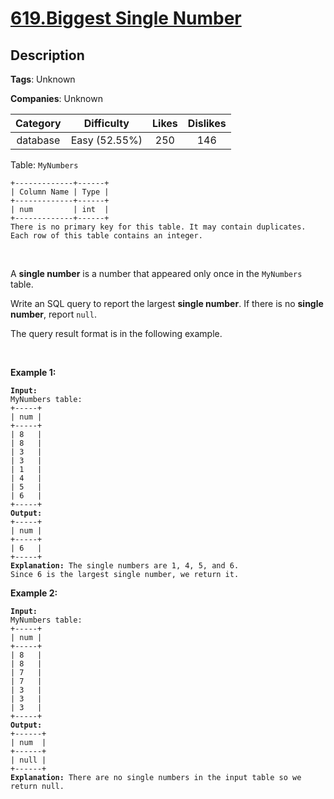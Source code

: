 # [619.Biggest Single Number](https://leetcode.com/problems/biggest-single-number/description/)

## Description

**Tags**: Unknown

**Companies**: Unknown

| Category |  Difficulty   | Likes | Dislikes |
| :------: | :-----------: | :---: | :------: |
| database | Easy (52.55%) |  250  |   146    |

<p>Table: <code>MyNumbers</code></p>
<pre><code>+-------------+------+
| Column Name | Type |
+-------------+------+
| num         | int  |
+-------------+------+
There is no primary key for this table. It may contain duplicates.
Each row of this table contains an integer.</code></pre>
<p>&nbsp;</p>
<p>A <strong>single number</strong> is a number that appeared only once in the <code>MyNumbers</code> table.</p>
<p>Write an SQL query to report the largest <strong>single number</strong>. If there is no <strong>single number</strong>, report <code>null</code>.</p>
<p>The query result format is in the following example.</p>
<ptable> </ptable>
<p>&nbsp;</p>
<p><strong class="example">Example 1:</strong></p>
<pre><code><strong>Input:</strong> 
MyNumbers table:
+-----+
| num |
+-----+
| 8   |
| 8   |
| 3   |
| 3   |
| 1   |
| 4   |
| 5   |
| 6   |
+-----+
<strong>Output:</strong> 
+-----+
| num |
+-----+
| 6   |
+-----+
<strong>Explanation:</strong> The single numbers are 1, 4, 5, and 6.
Since 6 is the largest single number, we return it.</code></pre>
<p><strong class="example">Example 2:</strong></p>
<pre><code><strong>Input:</strong> 
MyNumbers table:
+-----+
| num |
+-----+
| 8   |
| 8   |
| 7   |
| 7   |
| 3   |
| 3   |
| 3   |
+-----+
<strong>Output:</strong> 
+------+
| num  |
+------+
| null |
+------+
<strong>Explanation:</strong> There are no single numbers in the input table so we return null.</code></pre>
